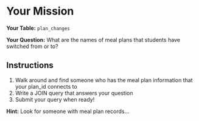 # Your Mission

**Your Table:** `plan_changes`

**Your Question:** What are the names of meal plans that students have switched from or to?

## Instructions
1. Walk around and find someone who has the meal plan information that your plan_id connects to
2. Write a JOIN query that answers your question
3. Submit your query when ready!

**Hint:** Look for someone with meal plan records...